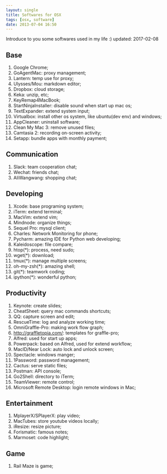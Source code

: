 ```yaml
---
layout: single
title: Softwares for OSX
tags: [osx, software]
date: 2013-07-04 16:50
---
```


Introduce to you some softwares used in my life :) updated: 2017-02-08

## Base

1. Google Chrome;
1. GoAgentMac: proxy management;
1. Lantern: temp use for proxy; 
1. Ulysses/Mou: markdown editor;
1. Dropbox: cloud storage;
1. Keka: unzip, etc;
1. KeyRemap4MacBook;
1. StartNinjaInstaller: disable sound when start up mac os;
1. TextExpander: extend system input;
1. Virtualbox: install other os system, like ubuntu(dev env) and windows;
1. AppCleaner: uninstall software;
1. Clean My Mac 3: remove unused files;
1. Camtasia 2: recording on-screen activity;
1. Setapp: bundle apps with monthly payment;

## Communication

1. Slack: team cooperation chat;
1. Wechat: friends chat;
1. AliWangwang: shopping chat;

## Developing

1. Xcode: base programing system;
1. iTerm: extend terminal;
1. MacVim: extend vim;
1. Mindnode: organize things;
1. Sequel Pro: mysql client;
1. Charles: Network Monitoring for phone;
1. Pycharm: amazing IDE for Python web developing;
1. Kaleidoscope: file compare;
1. htop(\*): process, need sudo;
1. wget(\*): download;
1. tmux(\*): manage multiple screens;
1. oh-my-zsh(\*): amazing shell;
1. git(\*): teamwork coding;
1. ipython(\*): wonderful python;

## Productivity

1. Keynote: create slides;
1. CheatSheet: query mac commands shortcuts;
1. QQ: capture screen and edit;
1. RescueTime: log and analyze working time;
1. OmniGraffle-Pro: making work flow graph;
1. http://graffletopia.com/: templates for graffle-pro;
1. Alfred: used for start up apps;
1. Powerpack: based on Alfred, used for extend workflow;
1. MacID/Near Lock: auto lock and unlock screen;
1. Spectacle: windows manger;
1. 1Password: password management;
1. Cactus: serve static files;
1. Postman: API console;
1. Go2Shell: directory to iTerm;
1. TeamViewer: remote control;
1. Microsoft Remote Desktop: login remote windows in Mac;

## Entertainment

1. MplayerX/SPlayerX: play video;
1. MacTubes: store youtube videos locally;
1. iResize: resize picture;
1. Forismatic: famous notes;
1. Marmoset: code highlight;

## Game

1. Rail Maze is game;
